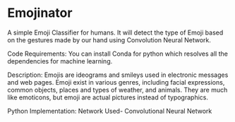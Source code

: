 # Emojinator
A simple Emoji Classifier for humans. It will detect the type of Emoji based on the gestures made by our hand using Convolution Neural Network.

Code Requirements: 
  You can install Conda for python which resolves all the dependencies for machine learning.

Description:
  Emojis are ideograms and smileys used in electronic messages and web pages. Emoji exist in various genres, including facial expressions, common objects, places and types of weather, and animals. They are much like emoticons, but emoji are actual pictures instead of typographics.

Python Implementation:
  Network Used- Convolutional Neural Network
